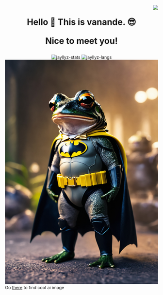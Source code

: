 <img align="right" src="https://visitor-badge.laobi.icu/badge?page_id=vanande.vanande">
<h1 align="center">
    <p>Hello 👋 This is vanande. 😎</p>
    <p>Nice to meet you!</p>
</h1>

<div align="center">
 <img height="150em" src="https://github.jayllyz.fr?username=vanande&theme=github_dark_dimmed&show_icons=true&bg_color=00000000&hide_border=true" alt="jayllyz-stats"/>
 <img height="150em" src="https://github.jayllyz.fr/top-langs/?username=vanande&layout=compact&theme=github_dark_dimmed&bg_color=00000000&hide=shaderlab,SCSS&exclude_repo=jayllyz.github.io&langs_count=6&hide_border=true" alt="jayllyz-langs"/>
</div>

<img src="batfrog.jpg?raw=true">
<span>Go <a href="https://civitai.com/">there</a> to find cool ai image</span>

